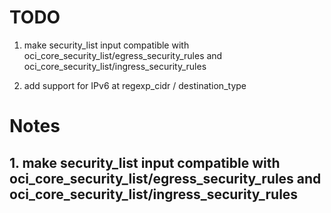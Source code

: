 # TODO
1. make security_list input compatible with oci_core_security_list/egress_security_rules and oci_core_security_list/ingress_security_rules

100. add support for IPv6 at regexp_cidr / destination_type

# Notes
## 1. make security_list input compatible with oci_core_security_list/egress_security_rules and oci_core_security_list/ingress_security_rules

